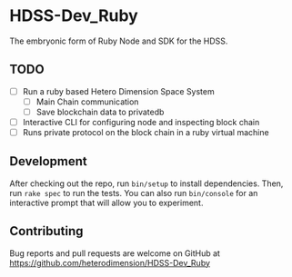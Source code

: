 # HDSS-Dev_Ruby
The embryonic form of Ruby Node and SDK for the HDSS.

## TODO
- [ ] Run a ruby based Hetero Dimension Space System
  - [ ] Main Chain communication
  - [ ] Save blockchain data to privatedb
- [ ] Interactive CLI for configuring node and inspecting block chain
- [ ] Runs private protocol on the block chain in a ruby virtual machine

## Development

After checking out the repo, run `bin/setup` to install dependencies. Then, run `rake spec` to run the tests. You can also run `bin/console` for an interactive prompt that will allow you to experiment.

## Contributing

Bug reports and pull requests are welcome on GitHub at https://github.com/heterodimension/HDSS-Dev_Ruby

